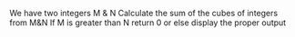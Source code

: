 We have two integers M & N 
Calculate the sum of the cubes of integers from M&N 
If M is greater than N return 0 or else display the proper output
